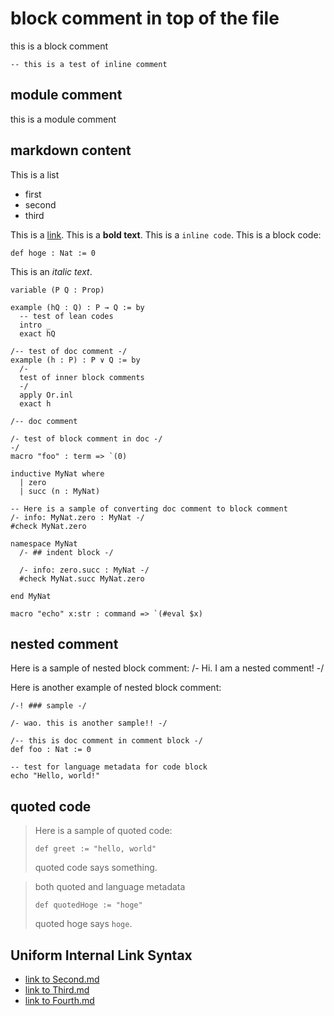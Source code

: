 # block comment in top of the file
this is a block comment

```lean
-- this is a test of inline comment
```

## module comment
this is a module comment

## markdown content
This is a list
* first
* second
* third

This is a [link](hoge).
This is a **bold text**.
This is a `inline code`.
This is a block code:
```lean
def hoge : Nat := 0
```
This is an *italic text*.

```lean
variable (P Q : Prop)

example (hQ : Q) : P → Q := by
  -- test of lean codes
  intro _
  exact hQ

/-- test of doc comment -/
example (h : P) : P ∨ Q := by
  /-
  test of inner block comments
  -/
  apply Or.inl
  exact h

/-- doc comment

/- test of block comment in doc -/
-/
macro "foo" : term => `(0)

inductive MyNat where
  | zero
  | succ (n : MyNat)

-- Here is a sample of converting doc comment to block comment
/- info: MyNat.zero : MyNat -/
#check MyNat.zero

namespace MyNat
  /- ## indent block -/

  /- info: zero.succ : MyNat -/
  #check MyNat.succ MyNat.zero

end MyNat

macro "echo" x:str : command => `(#eval $x)
```

## nested comment
Here is a sample of nested block comment:
/- Hi. I am a nested comment! -/

Here is another example of nested block comment:
```lean
/-! ### sample -/

/- wao. this is another sample!! -/

/-- this is doc comment in comment block -/
def foo : Nat := 0
```

```text
-- test for language metadata for code block
echo "Hello, world!"
```

## quoted code

> Here is a sample of quoted code:
> ```lean
> def greet := "hello, world"
> ```
> quoted code says something.

> both quoted and language metadata
> ```hoge
> def quotedHoge := "hoge"
> ```
> quoted hoge says `hoge`.

## Uniform Internal Link Syntax

* [link to Second.md](Second/Second.md)
* [link to Third.md](Third/Third/Third.md)
* [link to Fourth.md](Fourth.md)
